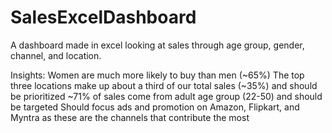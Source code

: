 # SalesExcelDashboard
A dashboard made in excel looking at sales through age group, gender, channel, and location. 

Insights:
Women are much more likely to buy than men (~65%)
The top three locations make up about a third of our total sales (~35%) and should be prioritized
~71% of sales come from adult age group (22-50) and should be targeted
Should focus ads and promotion on Amazon, Flipkart, and Myntra as these are the channels that contribute the most
